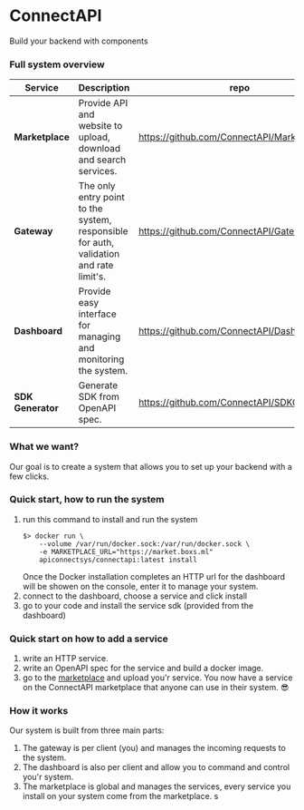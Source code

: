 # ConnectAPI
Build your backend with components

### Full system overview
| Service           | Description                                                                            | repo                                        |
|-------------------|:---------------------------------------------------------------------------------------|---------------------------------------------|
| **Marketplace**   | Provide API and website to upload, download and search services.                       | https://github.com/ConnectAPI/MarketPlace   |
| **Gateway**       | The only entry point to the system, responsible for auth, validation and rate limit's. | https://github.com/ConnectAPI/Gateway       |
| **Dashboard**     | Provide easy interface for managing and monitoring the system.                         | https://github.com/ConnectAPI/Dashboard     |
| **SDK Generator** | Generate SDK from OpenAPI spec.                                                        | https://github.com/ConnectAPI/SDKGeneragtor |

### What we want?
Our goal is to create a system that allows you to set up your backend with a few clicks.


### Quick start, how to run the system
1. run this command to install and run the system
    ```commandline
    $> docker run \
        --volume /var/run/docker.sock:/var/run/docker.sock \
        -e MARKETPLACE_URL="https://market.boxs.ml"
        apiconnectsys/connectapi:latest install
    ```
    Once the Docker installation completes an HTTP url for the dashboard will be showen on the console, enter it to manage your system.
2. connect to the dashboard, choose a service and click install
3. go to your code and install the service sdk (provided from the dashboard)


### Quick start on how to add a service
1. write an HTTP service.
2. write an OpenAPI spec for the service and build a docker image.
3. go to the [marketplace](https://market.boxs.ml) and upload you'r service.
You now have a service on the ConnectAPI marketplace that anyone can use in their system. 😎


### How it works
Our system is built from three main parts:

1. The gateway is per client (you) and manages the incoming requests to the system.
2. The dashboard is also per client and allow you to command and control you'r system.
3. The marketplace is global and manages the services, every service you install on your system come from the marketplace.
s
